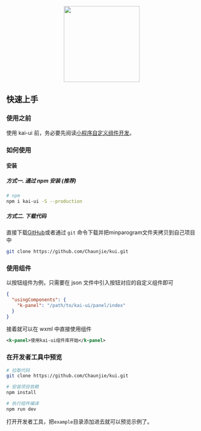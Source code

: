 

<p align="center">
  <img width="200" src="http://images.kaishiba.com/kai-ui.png">
</p>

## 快速上手

### 使用之前

使用 kai-ui 前，务必要先阅读[小程序自定义组件开发](https://developers.weixin.qq.com/miniprogram/dev/framework/custom-component/)。

### 如何使用
#### 安装
##### 方式一. 通过 npm 安装 (推荐)
```bash
# npm
npm i kai-ui -S --production
```

##### 方式二. 下载代码

直接下载[GitHub](https://github.com/Chaunjie/kai-ui)或者通过 `git` 命令下载并把minparogram文件夹拷贝到自己项目中
```bash
git clone https://github.com/Chaunjie/kui.git
```

### 使用组件

以按钮组件为例，只需要在 json 文件中引入按钮对应的自定义组件即可

```json
{
  "usingComponents": {
    "k-panel": "/path/to/kai-ui/panel/index"
  }
}
```

接着就可以在 wxml 中直接使用组件

```xml
<k-panel>使用kai-ui组件库开始</k-panel>
```

### 在开发者工具中预览

```bash
# 拉取代码
git clone https://github.com/Chaunjie/kui.git

# 安装项目依赖
npm install

# 执行组件编译
npm run dev
```

打开开发者工具，把`example`目录添加进去就可以预览示例了。
